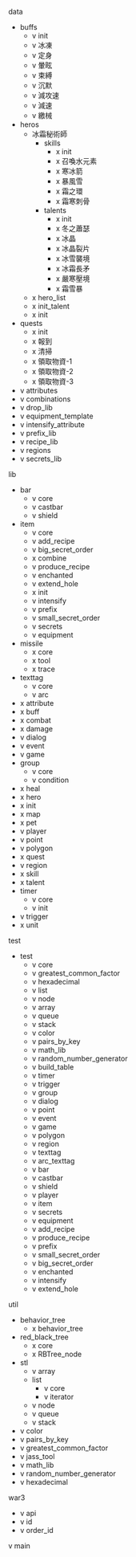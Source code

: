 data
- buffs
    - v init
    - v 冰凍
    - v 定身
    - v 暈眩
    - v 束縛
    - v 沉默
    - v 減攻速
    - v 減速
    - v 繳械
- heros
    - 冰霜秘術師
        - skills
            - x init
            - x 召喚水元素
            - x 寒冰箭
            - x 暴風雪
            - x 霜之環
            - x 霜寒刺骨
        - talents
            - x init
            - x 冬之蕭瑟
            - x 冰晶
            - x 冰晶裂片
            - x 冰雪襲境
            - x 冰霜長矛
            - x 嚴寒壓境
            - x 霜雪暴
    - x hero_list
    - x init_talent
    - x init
- quests
    - x init
    - x 報到
    - x 清掃
    - x 領取物資-1
    - x 領取物資-2
    - x 領取物資-3
- v attributes
- v combinations
- v drop_lib
- v equipment_template
- v intensify_attribute
- v prefix_lib
- v recipe_lib
- v regions
- v secrets_lib

lib
- bar
    - v core
    - v castbar
    - v shield
- item
    - v core
    - v add_recipe
    - v big_secret_order
    - x combine
    - v produce_recipe
    - v enchanted
    - v extend_hole
    - x init
    - v intensify
    - v prefix
    - v small_secret_order
    - v secrets
    - v equipment
- missile
    - x core
    - x tool
    - x trace
- texttag
    - v core
    - v arc
- x attribute
- x buff
- x combat
- x damage
- v dialog
- v event
- v game
- group
    - v core
    - v condition
- x heal
- x hero
- x init
- x map
- x pet
- v player
- v point
- v polygon
- x quest
- v region
- x skill
- x talent
- timer
    - v core
    - v init
- v trigger
- x unit

test
- test
    - v core
    - v greatest_common_factor
    - v hexadecimal
    - v list
    - v node
    - v array
    - v queue
    - v stack
    - v color
    - v pairs_by_key
    - v math_lib
    - v random_number_generator
    - v build_table
    - v timer
    - v trigger
    - v group
    - v dialog
    - v point
    - v event
    - v game
    - v polygon
    - v region
    - v texttag
    - v arc_texttag
    - v bar
    - v castbar
    - v shield
    - v player
    - v item
    - v secrets
    - v equipment
    - v add_recipe
    - v produce_recipe
    - v prefix
    - v small_secret_order
    - v big_secret_order
    - v enchanted
    - v intensify
    - v extend_hole

util
- behavior_tree
    - x behavior_tree
- red_black_tree
    - x core
    - x RBTree_node
- stl
    - v array
    - list
        - v core
        - v iterator
    - v node
    - v queue
    - v stack
- v color
- v pairs_by_key
- v greatest_common_factor
- v jass_tool
- v math_lib
- v random_number_generator
- v hexadecimal

war3
- v api
- v id 
- v order_id

v main